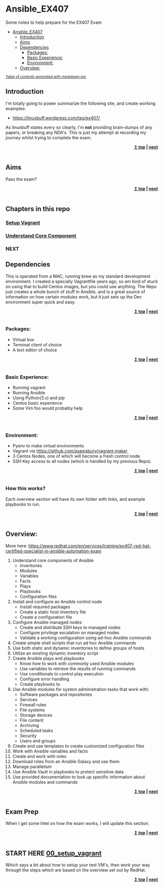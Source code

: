 # Ansible_EX407
Some notes to help prepare for the EX407 Exam

- [Ansible_EX407](#ansible-ex407)
  * [Introduction](#introduction)
  * [Aims](#aims)
  * [Dependencies](#dependencies)
    + [Packages:](#packages-)
    + [Basic Experience:](#basic-experience-)
    + [Environment:](#environment-)
  * [Overview:](#overview-)

<small><i><a href='http://ecotrust-canada.github.io/markdown-toc/'>Table of contents generated with markdown-toc</a></i></small>


## Introduction
I'm totally going to power summarize the following site, and create working examples:
- https://linuxbuff.wordpress.com/tag/ex407/

As linuxbuff states every so clearly, I'm <strong>not</strong> providing brain-dumps of any papers, or breaking any NDA's. This is just my attempt at recording my journey whilst trying to complete the exam.

<div align="right">
    <b><a href="#top">↥ top</a>    |   <a href="/00_setup_vagrant/README.md">next</a> </b>
</div>
<br/>

## Aims
Pass the exam?

<div align="right">
    <b><a href="#top">↥ top</a>    |   <a href="/00_setup_vagrant/README.md">next</a> </b>
</div>
<br/>

## Chapters in this repo

### [Setup Vagrant](00_setup_vagrant/)
### [Understand Core Component](01_core_components)
### NEXT

## Dependencies
This is operated from a MAC, running brew as my standard development environment.
I created a specially Vagrantfile years ago, so am kind of stuck on using that to build Centos images, but you could use anything.
The Repo just creates a whole bunch of stuff in Ansible, and is a great source of information on how certain modules work, but it just sets up the Dev environment super quick and easy.

<div align="right">
    <b><a href="#top">↥ top</a>    |   <a href="/00_setup_vagrant/README.md">next</a> </b>
</div>
<br/>

### Packages:
- Virtual box
- Terminal client of choice
- A text editor of choice

<div align="right">
    <b><a href="#top">↥ top</a>    |   <a href="/00_setup_vagrant/README.md">next</a> </b>
</div>
<br/>

### Basic Experience:
- Running vagrant 
- Running Ansible
- Using Python(3.x) and pip 
- Centos basic experience
- Some Vim foo would probably help

<div align="right">
    <b><a href="#top">↥ top</a>    |   <a href="/00_setup_vagrant/README.md">next</a> </b>
</div>
<br/>

### Environment:
- Pyenv to make virtual environments
- Vagrant via https://github.com/asainsbury/vagrant-maker
- 3 Centos Nodes, one of which will become a fresh control node.
- SSH Key access to all nodes (which is handled by my previous Repo).

<div align="right">
    <b><a href="#top">↥ top</a>    |   <a href="/00_setup_vagrant/README.md">next</a> </b>
</div>
<br/>

### How this works?
Each overview section will have its own folder with links, and example playbooks to run. 

<div align="right">
    <b><a href="#top">↥ top</a>    |   <a href="/00_setup_vagrant/README.md">next</a> </b>
</div>
<br/>

## Overview:
More here:
https://www.redhat.com/en/services/training/ex407-red-hat-certified-specialist-in-ansible-automation-exam

1. Understand core components of Ansible
	- Inventories
	- Modules
	- Variables
	- Facts
	- Plays
	- Playbooks
	- Configuration files
2. Install and configure an Ansible control node
	- Install required packages
	- Create a static host inventory file
	- Create a configuration file
3. Configure Ansible managed nodes
	- Create and distribute SSH keys to managed nodes
	- Configure privilege escalation on managed nodes
	- Validate a working configuration using ad-hoc Ansible commands
4. Create simple shell scripts that run ad hoc Ansible commands
5. Use both static and dynamic inventories to define groups of hosts
6. Utilize an existing dynamic inventory script
7. Create Ansible plays and playbooks
	- Know how to work with commonly used Ansible modules
	- Use variables to retrieve the results of running commands
	- Use conditionals to control play execution
	- Configure error handling
	- Create playbooks to
8. Use Ansible modules for system administration tasks that work with:
	- Software packages and repositories
	- Services
	- Firewall rules
	- File systems
	- Storage devices
	- File content
	- Archiving
	- Scheduled tasks
	- Security
	- Users and groups
9. Create and use templates to create customized configuration files
10. Work with Ansible variables and facts
11. Create and work with roles
12. Download roles from an Ansible Galaxy and use them
13. Manage parallelism
14. Use Ansible Vault in playbooks to protect sensitive data
15. Use provided documentation to look up specific information about Ansible modules and commands

<div align="right">
    <b><a href="#top">↥ top</a>    |   <a href="/00_setup_vagrant/README.md">next</a> </b>
</div>
<br/>

## Exam Prep
When I get some Intel on how the exam works, I will update this section.

<div align="right">
    <b><a href="#top">↥ top</a>    |   <a href="/00_setup_vagrant/README.md">next</a> </b>
</div>
<br/>

## START HERE [00_setup_vagrant](00_setup_vagrant/README.md)
Which says a bit about how to setup your test VM's, then work your way through the steps which are based on the overview set out by RedHat.

<div align="right">
    <b><a href="#top">↥ top</a>    |   <a href="/00_setup_vagrant/README.md">next</a> </b>
</div>
<br/>
